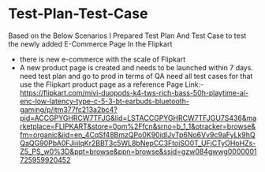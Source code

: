 # Test-Plan-Test-Case
Based on the Below Scenarios I Prepared Test Plan And Test Case to test the newly added E-Commerce Page In the Flipkart
- there is new e-commerce with the scale of Flipkart 
- A new product page is created and needs to be launched within 7 days.
need test plan and go to prod in terms of QA
need all test cases for that 
use the Flipkart product page as a reference
Page Link:- 
https://flipkart.com/mivi-duopods-k4-tws-rich-bass-50h-playtime-ai-enc-low-latency-type-c-5-3-bt-earbuds-bluetooth-gaming/p/itm377fc213a2bc4?pid=ACCGPYGHRCW7TFJG&lid=LSTACCGPYGHRCW7TFJGU7S436&marketplace=FLIPKART&store=0pm%2Ffcn&srno=b_1_1&otracker=browse&fm=organic&iid=en_4CqSf48BmzQPo0K90idlJvTp6No6Vv9c9aFyLk9hQQaQG90PbA0FJiiilqKr2BBT3c5WL8bNepCC3FtoiSO0T_UFjCTyOHoHZs-Z5_PS_w0%3D&ppt=browse&ppn=browse&ssid=gzw084gwwg0000001725959920452

